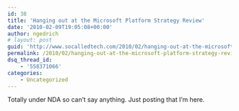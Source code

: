 ```yaml
---
id: 38
title: 'Hanging out at the Microsoft Platform Strategy Review'
date: '2010-02-09T19:05:08+00:00'
author: ngedrich
# layout: post
guid: 'http://www.socalledtech.com/2010/02/hanging-out-at-the-microsoft-platform-strategy-review/'
permalink: /2010/02/hanging-out-at-the-microsoft-platform-strategy-review/
dsq_thread_id:
    - '558371066'
categories:
    - Uncategorized
---
```


Totally under NDA so can’t say anything. Just posting that I’m here.